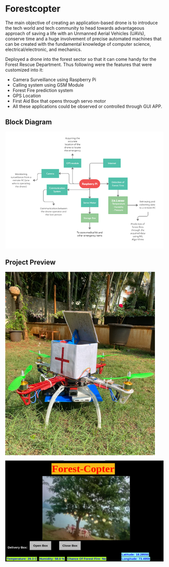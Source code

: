 # Forestcopter

The main objective of creating an application-based drone is to introduce the tech world and tech community to head towards advantageous approach of saving a life with an Unmanned Aerial Vehicles (UAVs), conserve time and a huge involvement of precise automated machines that can be created with the fundamental knowledge of computer science, electrical/electronic, and mechanics.

Deployed a drone into the forest sector so that it can come handy for the Forest Rescue Department. Thus following were the features that were customized into it:

- Camera Surveillance using Raspberry Pi
- Calling system using GSM Module
- Forest Fire prediction system
- GPS Location
- First Aid Box that opens through servo motor
- All these applications could be observed or controlled through GUI APP.

## Block Diagram
![](https://github.com/Patil-Vinay/Forest-cop-ter/blob/main/Block%20Diagram.png)

## Project Preview
![](https://github.com/Patil-Vinay/Forest-cop-ter/blob/main/Drone.png)

![Image](https://github.com/Patil-Vinay/Forest-cop-ter/blob/main/Result.png)
